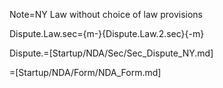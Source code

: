 Note=NY Law without choice of law provisions

Dispute.Law.sec={m-}{Dispute.Law.2.sec}{-m}

Dispute.=[Startup/NDA/Sec/Sec_Dispute_NY.md]


=[Startup/NDA/Form/NDA_Form.md]